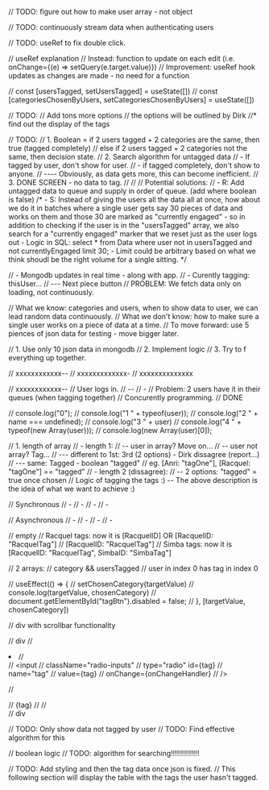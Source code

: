 // TODO: figure out how to make user array - not object


// TODO: continuously stream data when authenticating users

// TODO: useRef to fix double click.

  // useRef explanation
  // Instead: function to update on each edit (i.e. onChange={(e) => setQuery(e.target.value)})
  // Improvement: useRef hook updates as changes are made - no need for a function


  // const [usersTagged, setUsersTagged] = useState([])
  // const [categoriesChosenByUsers, setCategoriesChosenByUsers] = useState([])
  
  // TODO:
  // Add tons more options
  // the options will be outlined by Dirk 
  //* find out the display of the tags 


  // TODO:
  // 1. Boolean = if 2 users tagged + 2 categories are the same, then true (tagged completely)
  //    else if 2 users tagged + 2 categories not the same, then decision state.
  // 2. Search algorithm for untagged data
  //    - If tagged by user, don't show for user.
  //    - if tagged completely, don't show to anyone.
  //    ---- Obviously, as data gets more, this can become inefficient.
  // 3. DONE SCREEN - no data to tag.
  //
  //
  // Potential solutions:
  // - R: Add untagged data to queue and supply in order of queue. (add where boolean is false)
  /* - S: Instead of giving the users all the data all at once, how about we do it in batches where a single user gets say 30 pieces of data and works on them and those 30 are marked as "currently engaged"
      - so in addition to checking if the user is in the "usersTagged" array, we also search for a "currently engaged" marker that we reset just as the user logs out
      - Logic in SQL: select * from Data where user not in usersTagged and not currentlyEngaged limit 30;
      - Limit could be arbitrary based on what we think shoudl be the right volume for a single sitting.
  */

  // - Mongodb updates in real time - along with app.
  // - Curently tagging: thisUser...
  // --- Next piece button
  // PROBLEM: We fetch data only on loading, not continuously.

  // What we know: categories and users, when to show data to user, we can lead random data continuously.
  // What we don't know: how to make sure a single user works on a piece of data at a time.
  // To move forward: use 5 piences of json data for testing - move bigger later.

  // 1. Use only 10 json data in mongodb
  // 2. Implement logic
  // 3. Try to f everything up together.



  // xxxxxxxxxxxx--
  // xxxxxxxxxxxxx-
  // xxxxxxxxxxxxxx

  // xxxxxxxxxxxx--
  // User logs in.
  // --
  // -
  // Problem: 2 users have it in their queues (when tagging together)
  // Concurently programming.
  // DONE

  // console.log("0");
  // console.log("1 " + typeof(user));
  // console.log("2 " + name === undefined);
  // console.log("3 " + user)
  // console.log("4 " + typeof(new Array(user)));
  // console.log(new Array(user)[0]);

  // 1. length of array
  //    - length 1:
  //        -- user in array? Move on...
  //        -- user not array? Tag...
  //            --- different to 1st: 3rd (2 options) - Dirk dissagree (report...)
  //            --- same: Tagged - boolean "tagged"
  //                eg. [Anri: "tagOne"], [Racquel: "tagOne"] == "tagged"
  //    - length 2 (dissagree):
  //        -- 2 options: "tagged" = true once chosen
  // Logic of tagging the tags :) -- The above description is the idea of what we want to achieve :) 

  // Synchronous
  // -
  //  -
  //   -
  //    -

  // Asynchronous
  // -
  // -
  // -
  // -

// empty
// Racquel tags: now it is [RacquelID] OR [RacquelID: "RacquelTag"]
// [RacquelID: "RacquelTag"]
// Simba tags: now it is [RacquelID: "RacquelTag", SimbaID: "SimbaTag"]

// 2 arrays:
// category && usersTagged
// user in index 0 has tag in index 0

  // useEffect(() => {
  //   setChosenCategory(targetValue)
  //   console.log(targetValue, chosenCategory)
  //   document.getElementById("tagBtn").disabled = false;
  // }, [targetValue, chosenCategory])

// div with scrollbar functionality

// div
// <li key={tag} >
//   <label>  
//   <input 
//     className="radio-inputs" 
//     type="radio" id={tag} 
//     name="tag" 
//     value={tag} 
//     onChange={onChangeHandler} 
//   />

//   <div className="circle"></div>
//   <span>{tag}</span>
//   </label>
// </li>
// div

// TODO: Only show data not tagged by user
// TODO: Find effective algorithm for this

// boolean logic
// TODO: algorithm for searching!!!!!!!!!!!!!!

// TODO: Add styling and then the tag data once json is fixed.
// This following section will display the table with the tags the user hasn't tagged.